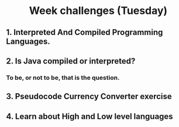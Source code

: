 <h1 align="center">Week challenges (Tuesday)</h1>

## 1. Interpreted And Compiled Programming Languages.



## 2. Is Java compiled or interpreted? 
### To be, or not to be, that is the question.



## 3. Pseudocode Currency Converter exercise



## 4. Learn about High and Low level languages


